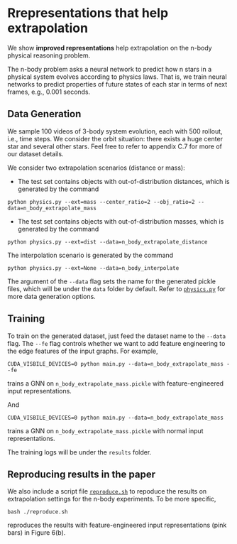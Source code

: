 # Rrepresentations that help extrapolation

We show **improved representations** help extrapolation on the n-body physical reasoning problem.

The n-body problem asks a neural network to predict how n stars in a physical system evolves according to physics laws. That is, we train neural networks to predict properties of future states of each star in terms of next frames, e.g., 0.001 seconds.

## Data Generation
We sample 100 videos of 3-body system evolution, each with 500 rollout, i.e., time steps. We consider the orbit situation: there exists a huge center star and several other stars. Feel free to refer to appendix C.7 for more of our dataset details.

We consider two extrapolation scenarios (distance or  mass):
- The test set contains objects with out-of-distribution distances, which is generated by the command
```
python physics.py --ext=mass --center_ratio=2 --obj_ratio=2 --data=n_body_extrapolate_mass
```

- The test set contains objects with out-of-distribution masses, which is generated by the command
```
python physics.py --ext=dist --data=n_body_extrapolate_distance
```

The interpolation scenario is generated by the command
```
python physics.py --ext=None --data=n_body_interpolate
```

The argument of the `--data` flag sets the name for the generated pickle files, which will be under the `data` folder by default. Refer to [`physics.py`](./physics.py) for more data generation options.

## Training
To train on the generated dataset, just feed the dataset name to the `--data` flag. The `--fe` flag controls whether we want to add feature engineering to the edge features of the input graphs. For example,
```
CUDA_VISBILE_DEVICES=0 python main.py --data=n_body_extrapolate_mass --fe
```
trains a GNN on `n_body_extrapolate_mass.pickle` with feature-engineered input representations.

And 

```
CUDA_VISBILE_DEVICES=0 python main.py --data=n_body_extrapolate_mass 
```
trains a GNN on `n_body_extrapolate_mass.pickle` with normal input representations. 


The training logs will be under the `results` folder.

## Reproducing results in the paper
We also include a script file [`reproduce.sh`](./reproduce.sh) to repoduce the results on extrapolation settings for the n-body experiments. To be more specific,
```
bash ./reproduce.sh
```
reproduces the results with feature-engineered input representations (pink bars) in Figure 6(b).
